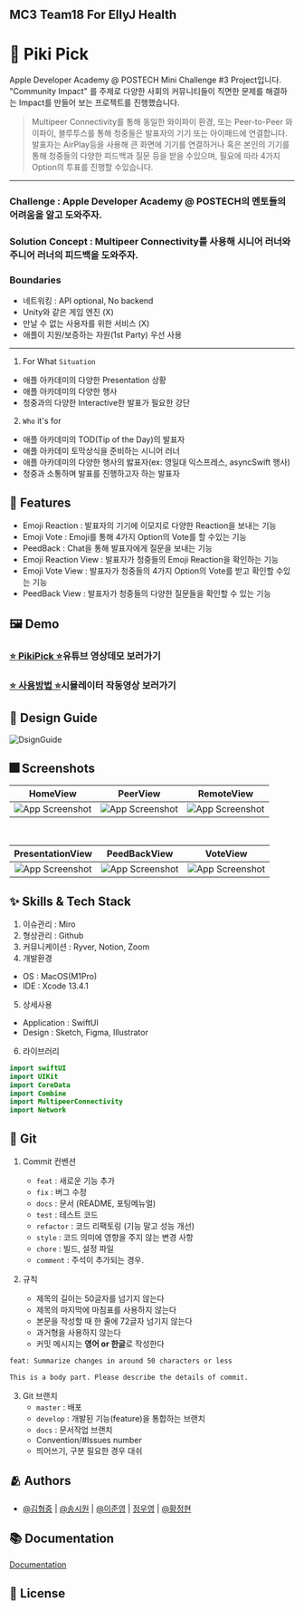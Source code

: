 ## MC3 Team18 For EllyJ Health

# :iphone: Piki Pick 

Apple Developer Academy @ POSTECH Mini Challenge #3 Project입니다. 
"Community Impact" 를 주제로 다양한 사회의 커뮤니티들이 직면한 문제를 해결하는 Impact를 만들어 보는 프로젝트를 진행했습니다. 
> Multipeer Connectivity를 통해 동일한 와이파이 환경, 또는 Peer-to-Peer 와이파이, 블루투스를 통해 청중들은 발표자의 기기 또는 아이패드에 연결합니다. 발표자는 AirPlay등을 사용해 큰 화면에 기기를 연결하거나 혹은 본인의 기기를 통해 청중들의 다양한 피드백과 질문 등을 받을 수있으며, 필요에 따라 4가지 Option의 투표를 진행할 수있습니다.
---
### Challenge : Apple Developer Academy @ POSTECH의 멘토들의 어려움을 알고 도와주자.
### Solution Concept : Multipeer Connectivity를 사용해 시니어 러너와 주니어 러너의 피드백을 도와주자.
### Boundaries 
- 네트워킹 : API optional, No backend
- Unity와 같은 게임 엔진 (X)
- 만날 수 없는 사용자를 위한 서비스 (X)
- 애플이 지원/보증하는 자원(1st Party) 우선 사용

---
1. For What `Situation`
- 애플 아카데미의 다양한 Presentation 상황
- 애플 아카데미의 다양한 행사
- 청중과의 다양한 Interactive한 발표가 필요한 강단

2. `Who` it's for
- 애플 아카데미의 TOD(Tip of the Day)의 발표자
- 애플 아카데미 토막상식을 준비하는 시니어 러너
- 애플 아카데미의 다양한 행사의 밣표자(ex: 영일대 익스프레스, asyncSwift 행사)
- 청중과 소통하며 발표를 진행하고자 하는 발표자


## :pushpin: Features

- Emoji Reaction : 발표자의 기기에 이모지로 다양한 Reaction을 보내는 기능
- Emoji Vote : Emoji를 통해 4가지 Option의 Vote를 할 수있는 기능
- PeedBack : Chat을 통해 발표자에게 질문을 보내는 기능
- Emoji Reaction View : 발표자가 청중들의 Emoji Reaction을 확인하는 기능
- Emoji Vote View : 발표자가 청중들의 4가지 Option의 Vote를 받고 확인할 수있는 기능
- PeedBack View : 발표자가 청중들의 다양한 질문들을 확인할 수 있는 기능


## :framed_picture: Demo

### [⭐️ PikiPick ⭐️](https://youtu.be/bBylSazJQlQ)유튜브 영상데모 보러가기
### [⭐️ 사용방법 ⭐️](https://youtu.be/0zftlcXqkXs)시뮬레이터 작동영상 보러가기

## 🌈 Design Guide 

![DsignGuide]()


## :fireworks: Screenshots

| HomeView | PeerView | RemoteView |
|:---:|:---:|:---:|
|![App Screenshot]()|![App Screenshot]()|![App Screenshot]()|

<br>

| PresentationView | PeedBackView | VoteView |
|:---:|:---:|:---:|
|![App Screenshot]()|![App Screenshot]()|![App Screenshot]()|

## :sparkles: Skills & Tech Stack
1. 이슈관리 : Miro
2. 형상관리 : Github
3. 커뮤니케이션 : Ryver, Notion, Zoom<br>
4. 개발환경
- OS : MacOS(M1Pro)
- IDE : Xcode 13.4.1
5. 상세사용
- Application : SwiftUI
- Design : Sketch, Figma, Illustrator<br>
6. 라이브러리
```swift
import swiftUI
import UIKit
import CoreData
import Combine
import MultipeerConnectivity
import Network
```
## 🔀 Git

1. Commit 컨벤션
    - `feat` : 새로운 기능 추가
    - `fix` : 버그 수정
    - `docs` : 문서 (README, 포팅메뉴얼)
    - `test` : 테스트 코드
    - `refactor` : 코드 리팩토링 (기능 말고 성능 개선)
    - `style` : 코드 의미에 영향을 주지 않는 변경 사항
    - `chore` : 빌드, 설정 파일
    - `comment` : 주석이 추가되는 경우.
    
2. 규칙
    - 제목의 길이는 50글자를 넘기지 않는다
    - 제목의 마지막에 마침표를 사용하지 않는다
    - 본문을 작성할 때 한 줄에 72글자 넘기지 않는다
    - 과거형을 사용하지 않는다
    - 커밋 메시지는 **영어 or 한글**로 작성한다   
```bash
feat: Summarize changes in around 50 characters or less

This is a body part. Please describe the details of commit.
```
3. Git 브랜치
    - `master` : 배포
    - `develop` : 개발된 기능(feature)을 통합하는 브랜치
    - `docs` : 문서작업 브랜치
    -  Convention/#Issues number
    - 띄어쓰기, 구분 필요한 경우 대쉬

## :people_hugging: Authors

- [@김형중](https://github.com/dkdo1406) | [@송시원](https://github.com/song-cool) | [@이준영](https://github.com/User-Lawn) | [정우영](https://github.com/woo0dev) | [@황정현](https://github.com/jeong-hyeonHwang)
  
## :books: Documentation

[Documentation](./Docs/)


## :lock_with_ink_pen: License
